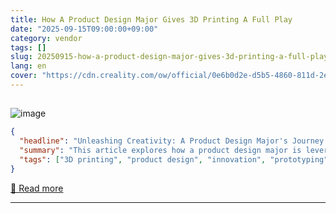 ```yaml
---
title: How A Product Design Major Gives 3D Printing A Full Play
date: "2025-09-15T09:00:00+09:00"
category: vendor
tags: []
slug: 20250915-how-a-product-design-major-gives-3d-printing-a-full-play
lang: en
cover: "https://cdn.creality.com/ow/official/0e6b0d2e-d5b5-4860-811d-2e3ea40a0df2.png"
---
```


## 
![image](https://cdn.creality.com/ow/official/0e6b0d2e-d5b5-4860-811d-2e3ea40a0df2.png)

```json
{
  "headline": "Unleashing Creativity: A Product Design Major's Journey in 3D Printing",
  "summary": "This article explores how a product design major is leveraging 3D printing technology to enhance creativity and innovation in their designs. By integrating 3D printing into their workflow, they are able to prototype and iterate on ideas quickly, pushing the boundaries of traditional design methods. The fusion of design principles with cutting-edge printing techniques showcases the transformative power of 3D printing in product development.",
  "tags": ["3D printing", "product design", "innovation", "prototyping", "creativity"]
}
```

[🔗 Read more](https://www.creality.com/blog/how-a-product-design-major-gives-3d-printing)

---